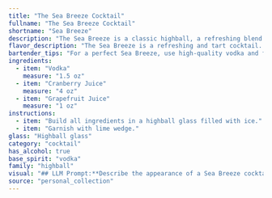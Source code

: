 ```yaml
---
title: "The Sea Breeze Cocktail"
fullname: "The Sea Breeze Cocktail"
shortname: "Sea Breeze"
description: "The Sea Breeze is a classic highball, a refreshing blend of vodka, cranberry, and grapefruit juices.  Originating in the 1940s, this pink and tart cocktail likely emerged as a sweeter take on the traditional Vodka and Grapefruit juice cocktail.  "
flavor_description: "The Sea Breeze is a refreshing and tart cocktail. The vodka provides a clean, neutral base, while the cranberry juice delivers a sweet and tart punch. Grapefruit juice adds a subtle bitterness and a touch of citrus, balancing the sweetness and creating a complex flavor profile that is both invigorating and thirst-quenching. "
bartender_tips: "For a perfect Sea Breeze, use high-quality vodka and fresh-squeezed grapefruit juice for a brighter flavor. Don't over-shake, just a gentle swirl to chill and combine. For a sweeter drink, use less grapefruit juice. Garnish with a lime wedge, grapefruit slice, or a sprig of rosemary for a fresh touch. "
ingredients:
  - item: "Vodka"
    measure: "1.5 oz"
  - item: "Cranberry Juice"
    measure: "4 oz"
  - item: "Grapefruit Juice"
    measure: "1 oz"
instructions:
  - item: "Build all ingredients in a highball glass filled with ice."
  - item: "Garnish with lime wedge."
glass: "Highball glass"
category: "cocktail"
has_alcohol: true
base_spirit: "vodka"
family: "highball"
visual: "## LLM Prompt:**Describe the appearance of a Sea Breeze cocktail.  Focus on the following aspects:*** **Color:** What is the dominant color of the cocktail? Are there any subtle shades or variations within the color? * **Transparency:** Is the cocktail clear, translucent, or opaque? How much can you see through the drink?* **Texture:** Does the drink appear smooth, bubbly, or layered?  Are there any visible ingredients or garnishes? * **Overall impression:** What is the overall aesthetic of the cocktail? Does it look refreshing, elegant, or casual? **Example:**Imagine a tall, chilled glass filled with a vibrant, ruby-red liquid. The color is slightly translucent, hinting at the light pink hue of the grapefruit juice beneath. The surface is smooth and still, perhaps adorned with a single, bright-green lime wedge.  The overall impression is one of refreshing elegance, perfect for a warm summer evening. "
source: "personal_collection"
---
```



